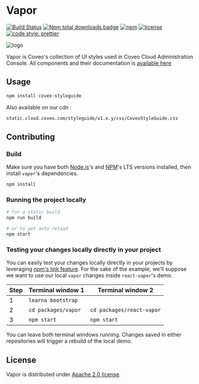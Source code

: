 # Vapor

[![Build Status](https://img.shields.io/travis/coveo/vapor.svg?style=flat-square)](https://travis-ci.org/coveo/vapor)
[![Npm total downloads badge](https://img.shields.io/npm/dt/coveo-styleguide.svg?style=flat-square)](https://www.npmjs.com/package/coveo-styleguide)
[![npm](https://img.shields.io/npm/v/coveo-styleguide.svg?maxAge=2592000&style=flat-square)](https://www.npmjs.com/package/coveo-styleguide)
[![license](https://img.shields.io/hexpm/l/plug.svg?style=flat-square)](../../LICENSE)
[![code style: prettier](https://img.shields.io/badge/code_style-prettier-ff69b4.svg?style=flat-square)](https://github.com/prettier/prettier)

![logo](vapor.gif)

Vapor is Coveo's collection of UI styles used in Coveo Cloud Administration Console. All components and their documentation is [available here](http://vapor.surge.sh/)

## Usage

```bash
npm install coveo-styleguide
```

Also available on our cdn :

```txt
static.cloud.coveo.com/styleguide/v1.x.y/css/CoveoStyleGuide.css
```

## Contributing

### Build

Make sure you have both [Node.js](https://nodejs.org/)'s and [NPM](https://www.npmjs.com/package/npm)'s LTS versions installed, then install `vapor`'s dependencies.

```bash
npm install
```

### Running the project locally

```bash
# for a static build
npm run build

# or to get auto reload
npm start
```

### Testing your changes locally directly in your project

You can easily test your changes locally directly in your projects by leveraging [npm's link feature](https://docs.npmjs.com/cli/link). For the sake of the example, we'll suppose we want to use our local `vapor` changes inside `react-vapor`'s demo.

| Step | Terminal window 1   | Terminal window 2         |
| ---- | ------------------- | ------------------------- |
| 1    | `learna bootstrap`  |                           |
| 2    | `cd packages/vapor` | `cd packages/react-vapor` |
| 3    | `npm start`         | `npm start`               |

You can leave both terminal windows running. Changes saved in either repositories will trigger a rebuild of the local demo.

## License

Vapor is distributed under [Apache 2.0 license](../../LICENSE).
